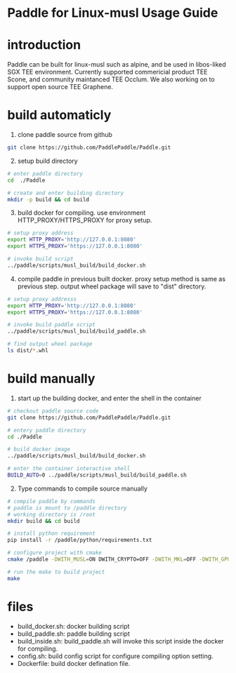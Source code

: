 Paddle for Linux-musl Usage Guide
===========================================

# introduction
Paddle can be built for linux-musl such as alpine, and be used in libos-liked SGX TEE environment. Currently supported commericial product TEE Scone, and community maintanced TEE Occlum. We also working on to support open source TEE Graphene.



# build automaticly
1. clone paddle source from github
   
```bash
git clone https://github.com/PaddlePaddle/Paddle.git
```

2. setup build directory

```bash
# enter paddle directory
cd  ./Paddle

# create and enter building directory
mkdir -p build && cd build
```

3. build docker for compiling. use environment HTTP_PROXY/HTTPS_PROXY for proxy setup.

```bash
# setup proxy address
export HTTP_PROXY='http://127.0.0.1:8080'
export HTTPS_PROXY='https://127.0.0.1:8080'

# invoke build script
../paddle/scripts/musl_build/build_docker.sh
```

4. compile paddle in previous built docker. proxy setup method is same as previous step.
output wheel package will save to "dist" directory.

```bash
# setup proxy addresss
export HTTP_PROXY='http://127.0.0.1:8080'
export HTTPS_PROXY='https://127.0.0.1:8080'

# invoke build paddle script
../paddle/scripts/musl_build/build_paddle.sh

# find output wheel package
ls dist/*.whl
```

# build manually  

1. start up the building docker, and enter the shell in the container
```bash
# checkout paddle source code
git clone https://github.com/PaddlePaddle/Paddle.git

# entery paddle directory
cd ./Paddle

# build docker image
../paddle/scripts/musl_build/build_docker.sh

# enter the container interactive shell
BUILD_AUTO=0 ../paddle/scripts/musl_build/build_paddle.sh
```

2. Type commands to compile source manually
```sh
# compile paddle by commands
# paddle is mount to /paddle directory
# working directory is /root
mkdir build && cd build

# install python requirement
pip install -r /paddle/python/requirements.txt

# configure project with cmake
cmake /paddle -DWITH_MUSL=ON DWITH_CRYPTO=OFF -DWITH_MKL=OFF -DWITH_GPU=OFF -DWITH_TESTING=OFF

# run the make to build project
make
```

# files
- build_docker.sh: docker building script
- build_paddle.sh: paddle building script
- build_inside.sh: build_paddle.sh will invoke this script inside the docker for compiling.
- config.sh: build config script for configure compiling option setting.
- Dockerfile: build docker defination file.
